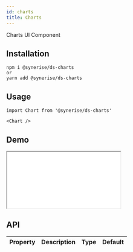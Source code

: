 ```yaml
---
id: charts
title: Charts
---
```


Charts UI Component

## Installation
```
npm i @synerise/ds-charts
or
yarn add @synerise/ds-charts
```

## Usage
```
import Chart from '@synerise/ds-charts'

<Chart />

```

## Demo

<iframe src="/storybook-static/iframe.html?id=components-chart--default"></iframe>

## API

| Property | Description | Type | Default |
| --- | --- | --- | --- |
